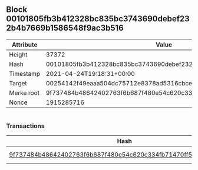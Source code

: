 ## Block 00101805fb3b412328bc835bc3743690debef232b4b7669b1586548f9ac3b516

Attribute | Value
--- | ---
Height | 37372
Hash | 00101805fb3b412328bc835bc3743690debef232b4b7669b1586548f9ac3b516
Timestamp | 2021-04-24T19:18:31+00:00
Target | 00254142f49eaaa504dc75712e8378ad5316cbcead634704b3734b6271167cc4
Merke root | 9f737484b48642402763f6b687f480e54c620c334fb71470ff5ad6bd2bc48072
Nonce | 1915285716

```

```

### Transactions

Hash | Amount
--- | ---
[9f737484b48642402763f6b687f480e54c620c334fb71470ff5ad6bd2bc48072](9f737484b48642402763f6b687f480e54c620c334fb71470ff5ad6bd2bc48072.md) | 10.00000000 SKEPTI 
